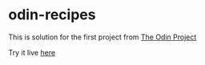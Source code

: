 # odin-recipes

This is solution for the first project from [The Odin Project](https://www.theodinproject.com/lessons/foundations-recipes)

Try it live [here](https://evorition.github.io/odin-recipes/)
